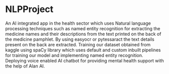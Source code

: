 # NLPProject
An AI integrated app in the health sector which uses Natural language processing techniques such as named entity recognition for extracting the medicine names and their descriptions from the text printed on the back of the medicine pamphlet. By using easyocr or pytessaract the text details present on the back are extracted.
Training our dataset obtained from kaggle using spaCy library which uses default and custom inbuilt pipelines for training our model and implementing named entity recognition. 
Deploying voice enabled AI chatbot for providing mental health support with the help of Alan AI.
